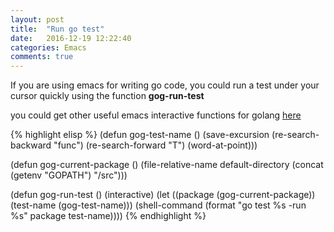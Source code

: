 ```yaml
---
layout: post
title:  "Run go test"
date:   2016-12-19 12:22:40
categories: Emacs
comments: true
---
```


If you are using emacs for writing go code, you could run a test under your cursor quickly using the function **gog-run-test**

you could get other useful emacs interactive functions for golang [here](https://github.com/yehohanan7/gog)


{% highlight elisp %}
(defun gog-test-name ()
  (save-excursion
    (re-search-backward "func")
    (re-search-forward "T")
    (word-at-point)))

(defun gog-current-package ()
  (file-relative-name default-directory (concat (getenv "GOPATH") "/src")))

(defun gog-run-test ()
  (interactive)
  (let ((package (gog-current-package))
        (test-name (gog-test-name)))
    (shell-command (format "go test %s -run %s" package test-name))))
{% endhighlight %}

